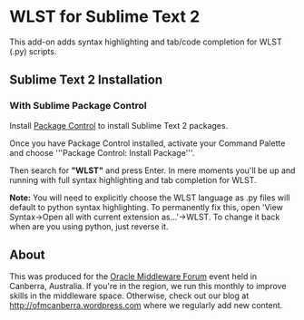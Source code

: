 # WLST for Sublime Text 2

This add-on adds syntax highlighting and tab/code completion for WLST (.py) scripts. 

## Sublime Text 2 Installation

### With Sublime Package Control

Install [Package Control](http://wbond.net/sublime_packages/package_control) to install Sublime Text 2 packages.

Once you have Package Control installed, activate your Command Palette and choose '''Package Control: Install Package'''.

Then search for **"WLST"** and press Enter. In mere moments you'll be up and running with full syntax highlighting and tab completion for WLST. 

**Note:** You will need to explicitly choose the WLST language as .py files will default to python syntax highlighting. To permanently fix this, open 'View Syntax->Open all with current extension as...'->WLST. To change it back when are you using python, just reverse it. 

## About
This was produced for the [Oracle Middleware Forum](http://ofmcanberra.wordpress.com/oracle-middleware-forum/) event held in Canberra, Australia. If you're in the region, we run this monthly to improve skills in the middleware space. Otherwise, check out our blog at http://ofmcanberra.wordpress.com where we regularly add new content. 
